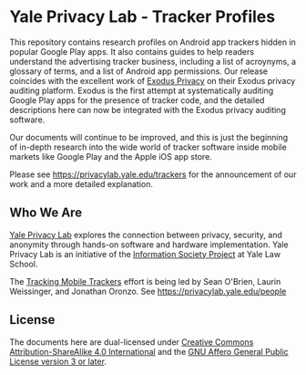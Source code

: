 # Yale Privacy Lab - Tracker Profiles

This repository contains research profiles on Android app trackers hidden in popular Google Play apps.  It also contains guides to help readers understand the advertising tracker business, including a list of acroynyms, a glossary of terms, and a list of Android app permissions.  Our release coincides with the excellent work of [Exodus Privacy](https://exodus-privacy.eu.org) on their Exodus privacy auditing platform.  Exodus is the first attempt at systematically auditing Google Play apps for the presence of tracker code, and the detailed descriptions here can now be integrated with the Exodus privacy auditing software.

Our documents will continue to be improved, and this is just the beginning of in-depth research into the wide world of tracker software inside mobile markets like Google Play and the Apple iOS app store.

Please see https://privacylab.yale.edu/trackers for the announcement of our work and a more detailed explanation.

## Who We Are

[Yale Privacy Lab](https://privacylab.yale.edu) explores the connection between privacy, security, and anonymity through hands-on software and hardware implementation. Yale Privacy Lab is an initiative of the [Information Society Project](https://www.law.yale.edu/isp) at Yale Law School.

The [Tracking Mobile Trackers](https://github.com/MozillaFestival/open-leaders-6/issues/50) effort is being led by Sean O'Brien, Laurin Weissinger, and Jonathan Oronzo.  See https://privacylab.yale.edu/people

## License
The documents here are dual-licensed under [Creative Commons Attribution-ShareAlike 4.0 International](https://creativecommons.org/licenses/by-sa/4.0/) and the [GNU Affero General Public License version 3 or later](https://www.gnu.org/licenses/agpl-3.0.en.html).
